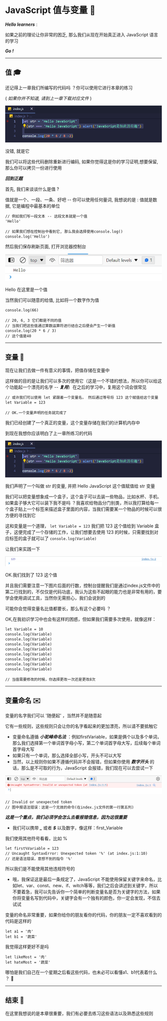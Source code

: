 # JavaScript 值与变量 💎
***Hello learners*** :

如果之前的理论让你非常的困乏, 那么我们从现在开始真正进入 JavaScript 语言的学习

***Go !***

---
## 值 🎓
还记得上一章我们所编写的代码吗 ？你可以使用它进行本章的练习

( _如果你并不知道, 请到上一章下载对应文件_ )

![上章文件.png](./images/%E4%B8%8A%E7%AB%A0%E6%96%87%E4%BB%B6.png)

没错, 就是它

我们可以将这些代码删除重新进行编码, 如果你觉得这是你的学习证明,想要保留, 那么你可以拷贝一份进行使用

***回到正题***

首先, 我们来谈谈什么是值 ?

值就是一个、一段、一条、好吧 -- 你可以使用任何量词, 我想说的是 : 值就是数据, 它是编程中最基本的单位
```JS
// 例如我们写一段文本 -- 这段文本就是一个值
'Hello'

// 如果我们想在控制台中看到它, 那么我会选择使用console.log()
console.log('Hello')
```
然后我们保存刷新页面, 打开浏览器控制台

![打印Hello.png](./images/%E6%89%93%E5%8D%B0Hello.png)

Hello 在这里是一个值

当然我们可以随意的给值, 比如将一个数字作为值
```JS
console.log(66)

// 20, 6, 3 它们都是不同的值
// 当我们把这些值通过算数运算符进行结合之后便会产生一个新值
console.log(20 * 6 / 3)
// 这个值是40
```

---
## 变量 🤥
现在让我们去做一件有意义的事情，把值存储在变量中

这样做的目的是让我们可以多次的使用它（这是一个不错的想法，所以你可以给这个功能起一个漂亮的名字 -- ***复用***）在之后的学习中，复用这个词会很常见
```JS
// 或许我们可以使用 let 紧跟着一个变量名， 然后通过等号将 123 这个赋值给这个变量
let Variable = 123

// OK.一个变量声明的任务就完成了
```
我们已经创建了一个真正的变量，这个变量存储在我们的计算机内存中

到现在我想你应该明白了上一章所练习的代码

![上章文件.png](./images/%E4%B8%8A%E7%AB%A0%E6%96%87%E4%BB%B6.png)

我们声明了一个叫做 str 的变量, 并把 Hello JavaScript 这个值赋值给 str 变量

我们可以把变量想象成一个盒子，这个盒子可以去装一些物品，比如水杯、手机、如果盒子够大它可以装下我不是吗 ？我喜欢给物品分门别类，所以我打算给每一个盒子贴上一个标签来描述盒子里面的内容，当我们需要某一个物品的时候可以很方便的寻找到它

这和变量是一个道理， `let Variable = 123` 我们把 123 这个值给到 Variable 盒子，这便完成了一个存储的工作，让我们想要去使用 123 的时候，只需要找到对应标签的盒子就可以了 `console.log(Variable)`

让我们来实践一下

![寻找盒子中的值.png](./images/%E5%AF%BB%E6%89%BE%E7%9B%92%E5%AD%90%E4%B8%AD%E7%9A%84%E5%80%BC.png)

OK.我们找到了 123 这个值

并且我们需要注意一下图片后面的行数，控制台提醒我们是通过index.js文件中的第二行找到的，不仅仅是代码功底，我认为这些不起眼的能力也是非常有用的，要学会使用调试工具，当然你无需担心，我们会说到的

可能你会觉得变量名比值都要长，那么有这个必要吗 ？

OK,在我初识学习中也会有这样的困惑，但如果我们需要多次使用，就像这样：
```JS
let Variable = 10
console.log(Variable)
console.log(Variable)
console.log(Variable)
console.log(Variable)
console.log(Variable)
console.log(Variable)
console.log(Variable)
console.log(Variable)

// 当值需要修改的时候，你选择更改一次还是更改8次
```
---
## 变量命名 ✉️
变量的名字我们可以 '随便起' ，当然并不是随意起

它有一些规则，这些规则只会让你的名字看起来的更加漂亮，所以请不要抵触它

- 变量命名遵循 ***小驼峰命名法*** ：例如firstVariable，如果是俩个以及多个单词，那么我们选择第一个单词首字母小写，第二个单词首字母大写，后续每个单词首字母大写
- 如果只有一个单词，那么选择全部小写，开头不可以大写
- 当然，以上规则你如果不遵循代码并不会报错，但如果你使用 ***数字开头*** 的话，那么是不可取的行为，JavaScript 会报错，我们现在可以去尝试一下

![变量名数字开头报错.png](./images/%E5%8F%98%E9%87%8F%E5%90%8D%E6%95%B0%E5%AD%97%E5%BC%80%E5%A4%B4%E6%8A%A5%E9%94%99.png)

```JS
// Invalid or unexpected token
// 图中报语法错误：这是一个无效的命令(在index.js文件的第一行第五列)
```
***这是一个重点，我们必须学会怎么去看报错信息，因为这很重要***
- 我们可以携带 ***_*** 或者 ***$*** 以及数字，像这样：first_Variable

我们使用其他符号看看，比如 %
```JS
let first%Variable = 123
// Uncaught SyntaxError: Unexpected token '%' (at index.js:1:10)
// 还是语法错误，意想不到的指令 '%'
``` 
所以我们是不能使用其他违规符号的

- 哦，我保证这是最后一条规定了，JavaScript 不能使用保留关键字来命名，比如let、var、const、new、if、witch等等，我们之后会讲述到关键字，所以不要着急，我可以先告诉你一个简单的判断变量名是否为关键字的方法，如果你将变量名写到代码中，关键字会有一个独有的颜色，你一定会发现，不信去试试

变量的命名非常重要，如果你给你的朋友看你的代码，你的朋友一定不喜欢看到的代码是这样的
```JS
let a1 = '肉'
let b1 = '蔬菜'
```
我觉得这样更好不是吗
```JS
let likeMost = '肉'
let hateMost = '蔬菜'
```
哪怕是我们自己在一个星期之后看这些代码，也未必可以看懂a1、b1代表着什么 ？ 🤔

---
## 结束 💬
在这里我想说的是本章很重要，我们有必要去练习这些语法以及熟悉这些规则